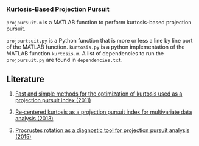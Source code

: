 ### Kurtosis-Based Projection Pursuit
`projpursuit.m` is a MATLAB function to perform kurtosis-based projection pursuit.

`projpurtsuit.py` is a Python function that is more or less a line by line port of the MATLAB function. `kurtosis.py` is a python implementation of the MATLAB function `kurtosis.m`. A list of dependencies to run the `projpursuit.py` are found in `dependencies.txt`. 

Literature
----------

1. [Fast and simple methods for the optimization of kurtosis used as a projection pursuit index (2011)](https://doi.org/10.1016/j.aca.2011.08.006)

2. [Re‐centered kurtosis as a projection pursuit index for multivariate data analysis (2013)](https://doi.org/10.1002/cem.2568)

3. [Procrustes rotation as a diagnostic tool for projection pursuit analysis (2015)](https://doi.org/10.1016/j.aca.2015.03.006)
